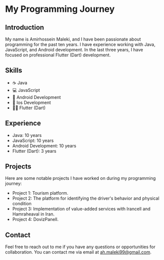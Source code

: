 # My Programming Journey

## Introduction
My name is Amirhossein Maleki, and I have been passionate about programming for the past ten years. I have experience working with Java, JavaScript, and Android development. In the last three years, I have focused on professional Flutter (Dart) development.

## Skills
- :coffee: Java
- :computer: JavaScript
- :iphone: Android Development
- :iphone: Ios Development
- :iphone::dart: Flutter (Dart)

## Experience
- Java: 10 years
- JavaScript: 10 years
- Android Development: 10 years
- Flutter (Dart): 3 years

## Projects
Here are some notable projects I have worked on during my programming journey:
- Project 1: Tourism platform.
- Project 2: The platform for identifying the driver's behavior and physical condition
- Project 3: Implementation of value-added services with Irancell and Hamraheaval in Iran.
- Project 4: DovizPanell.

## Contact
Feel free to reach out to me if you have any questions or opportunities for collaboration. You can contact me via email at [ah.maleki99@gmail.com](mailto:ah.maleki99@gmail.com).

